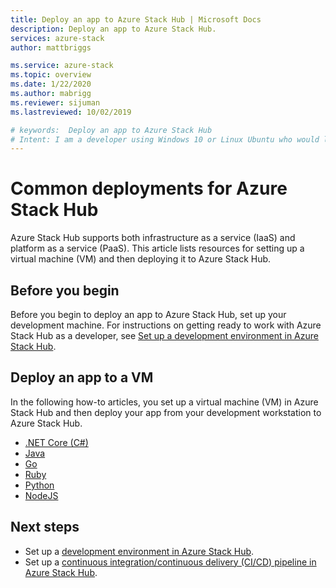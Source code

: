 ```yaml
---
title: Deploy an app to Azure Stack Hub | Microsoft Docs
description: Deploy an app to Azure Stack Hub.
services: azure-stack
author: mattbriggs

ms.service: azure-stack
ms.topic: overview
ms.date: 1/22/2020
ms.author: mabrigg
ms.reviewer: sijuman
ms.lastreviewed: 10/02/2019

# keywords:  Deploy an app to Azure Stack Hub
# Intent: I am a developer using Windows 10 or Linux Ubuntu who would like to deploy an app to Azure Stack Hub.
---
```


# Common deployments for Azure Stack Hub

Azure Stack Hub supports both infrastructure as a service (IaaS) and platform as a service (PaaS). This article lists resources for setting up a virtual machine (VM) and then deploying it to Azure Stack Hub.

## Before you begin

Before you begin to deploy an app to Azure Stack Hub, set up your development machine. For instructions on getting ready to work with Azure Stack Hub as a developer, see [Set up a development environment in Azure Stack Hub](azure-stack-dev-start.md).

## Deploy an app to a VM

In the following how-to articles, you set up a virtual machine (VM) in Azure Stack Hub and then deploy your app from your development workstation to Azure Stack Hub.

- [.NET Core (C#)](azure-stack-dev-start-howto-vm-dotnet.md)
- [Java](azure-stack-dev-start-howto-vm-java.md)
- [Go](azure-stack-dev-start-howto-vm-go.md)
- [Ruby](azure-stack-dev-start-howto-vm-ruby.md)
- [Python](azure-stack-dev-start-howto-vm-python.md)
- [NodeJS](azure-stack-dev-start-howto-vm-nodejs.md)

## Next steps

- Set up a [development environment in Azure Stack Hub](azure-stack-dev-start.md).
- Set up a [continuous integration/continuous delivery (CI/CD) pipeline in Azure Stack Hub](azure-stack-solution-pipeline.md).
